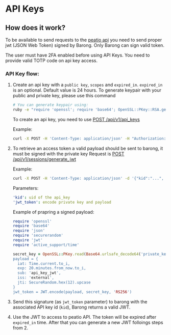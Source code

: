 # API Keys

## How does it work?

To be available to send requests to the [peatio api](https://github.com/rubykube/peatio/blob/1-8-stable/docs/api/member_api_v2.md) you need to send proper jwt (JSON Web Token) signed by Barong.
Only Barong can sign valid token.

The user must have 2FA enabled before using API Keys.
You need to provide valid TOTP code on api key access.

### API Key flow:
1. Create an api key with a `public key`, `scopes` and `expired_in`. `expired_in` is an optional. Default value is 24 hours. To generate keypair with your public and private key, please use this command

   ```bash
   # You can generate keypair using:
   ruby -e "require 'openssl'; require 'base64'; OpenSSL::PKey::RSA.generate(2048).tap { |p| puts '', 'PRIVATE RSA KEY (URL-safe Base64 encoded, PEM):', '', Base64.urlsafe_encode64(p.to_pem), '', 'PUBLIC RSA KEY (URL-safe Base64 encoded, PEM):', '', Base64.urlsafe_encode64(p.public_key.to_pem) }"
   ```

   To create an api key, you need to use [POST /api/v1/api_keys](https://github.com/rubykube/barong/blob/1-8-stable/docs/api/api.md#postv1apikeys)

   Example:

   ```bash
   curl -X POST -H 'Content-Type: application/json' -H "Authorization: Bearer {jwt_access_token}" -d '{"public_key":"", "totp_code":"...", "scopes":"..."}' https://localhost:3000/api/v1/api_keys
   ```

2. To retrieve an access token a valid payload should be sent to barong, it must be signed with the private key
 Request is [POST /api/v1/sessions/generate_jwt](https://github.com/rubykube/barong/blob/1-8-stable/docs/api/api.md#postv1sessionsgeneratejwt) 

   Example:

   ```bash
   curl -X POST -H 'Content-Type: application/json' -d '{"kid":"...", "jwt_token":"..."}' http://localhost:3000/api/v1/sessions/generate_jwt
   ```

   Parameters:

   ```yaml
   'kid': uid of the api_key
   'jwt_token': encode private key and payload 
   ```

   Example of prapring a signed payload:
   
   ```ruby
   require 'openssl'
   require 'base64'
   require 'json'
   require 'securerandom'
   require 'jwt'
   require 'active_support/time'
   
   secret_key = OpenSSL::PKey.read(Base64.urlsafe_decode64('private_key))
   payload = {
     iat: Time.current.to_i,
     exp: 20.minutes.from_now.to_i,
     sub: 'api_key_jwt',
     iss: 'external',
     jti: SecureRandom.hex(12).upcase
   }
   jwt_token = JWT.encode(payload, secret_key, 'RS256')
   ```

3. Send this signature (as `jwt_token` parameter) to barong with the associated API key id (`kid`), Barong returns a valid JWT.

4. Use the JWT to access to peatio API. The token will be expired after `expired_in` time. After that you can generate a new JWT folloings steps from 2.
